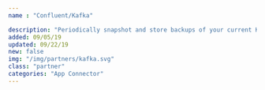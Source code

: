 ```yaml
---
name : "Confluent/Kafka"

description: "Periodically snapshot and store backups of your current Kafka instance"
added: 09/05/19
updated: 09/22/19
new: false
img: "/img/partners/kafka.svg"
class: "partner"
categories: "App Connector"
---
```

